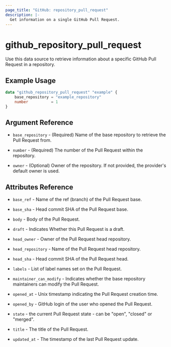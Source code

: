 ```yaml
---
page_title: "GitHub: repository_pull_request"
description: |-
  Get information on a single GitHub Pull Request.
---
```


# github_repository_pull_request

Use this data source to retrieve information about a specific GitHub Pull Request in a repository.

## Example Usage

```terraform
data "github_repository_pull_request" "example" {
    base_repository = "example_repository"
    number          = 1
}
```

## Argument Reference

* `base_repository` - (Required) Name of the base repository to retrieve the Pull Request from.

* `number` - (Required) The number of the Pull Request within the repository.

* `owner` - (Optional) Owner of the repository. If not provided, the provider's default owner is used.

## Attributes Reference

* `base_ref` - Name of the ref (branch) of the Pull Request base.

* `base_sha` - Head commit SHA of the Pull Request base.

* `body` - Body of the Pull Request.

* `draft` - Indicates Whether this Pull Request is a draft.

* `head_owner` - Owner of the Pull Request head repository.

* `head_repository` - Name of the Pull Request head repository.

* `head_sha` - Head commit SHA of the Pull Request head.

* `labels` - List of label names set on the Pull Request.

* `maintainer_can_modify` - Indicates whether the base repository maintainers can modify the Pull Request.

* `opened_at` - Unix timestamp indicating the Pull Request creation time.

* `opened_by` - GitHub login of the user who opened the Pull Request.

* `state` - the current Pull Request state - can be "open", "closed" or "merged".

* `title` - The title of the Pull Request.

* `updated_at` - The timestamp of the last Pull Request update.
